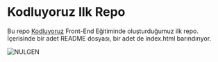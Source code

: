 # Kodluyoruz Ilk Repo

  Bu repo [Kodluyoruz](https://www.patika.dev/)  Front-End Eğitiminde oluşturduğumuz ilk repo. İçerisinde bir adet README dosyası, bir adet de index.html barındırıyor.

 ![NULGEN](https://user-images.githubusercontent.com/90576291/165289864-10f6dd05-6569-4079-bec8-0514422b9217.png)

